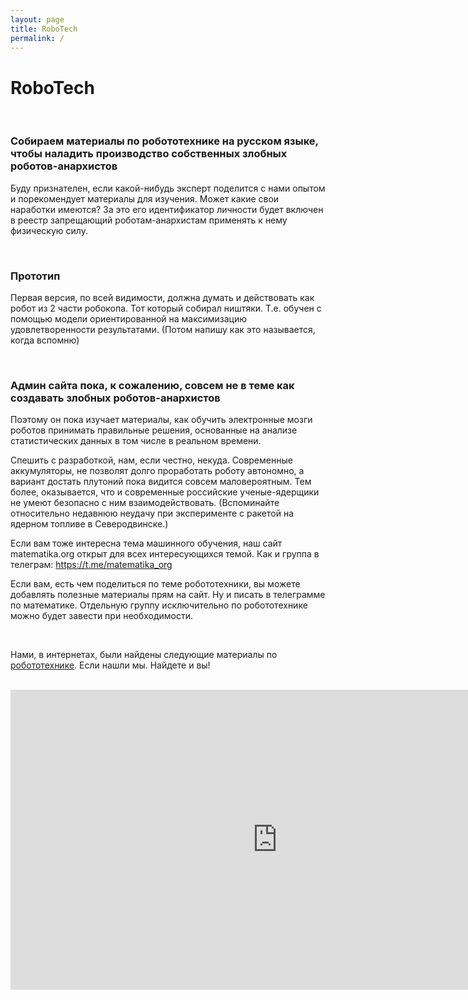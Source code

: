```yaml
---
layout: page
title: RoboTech
permalink: /
---
```


# RoboTech

<br/>

### Собираем материалы по робототехнике на русском языке, чтобы наладить производство собственных злобных роботов-анархистов

Буду признателен, если какой-нибудь эксперт поделится с нами опытом и порекомендует материалы для изучения. Может какие свои наработки имеются? За это его идентификатор личности будет включен в реестр запрещающий роботам-анархистам применять к нему физическую силу.

<br/>

### Прототип

Первая версия, по всей видимости, должна думать и действовать как робот из 2 части робокопа. Тот который собирал ништяки. Т.е. обучен с помощью модели ориентированной на максимизацию удовлетворенности результатами. (Потом напишу как это называется, когда вспомню)

<br/>

### Админ сайта пока, к сожалению, совсем не в теме как создавать злобных роботов-анархистов

Поэтому он пока изучает материалы, как обучить электронные мозги роботов принимать правильные решения, основанные на анализе статистических данных в том числе в реальном времени.

Спешить с разработкой, нам, если честно, некуда. Современные аккумуляторы, не позволят долго проработать роботу автономно, а вариант достать плутоний пока видится совсем маловероятным. Тем более, оказывается, что и современные российские ученые-ядерщики не умеют безопасно с ним взаимодействовать. (Вспоминайте относительно недавнюю неудачу при эксперименте с ракетой на ядерном топливе в Северодвинске.)

Если вам тоже интересна тема машинного обучения, наш сайт matematika.org открыт для всех интересующихся темой. Как и группа в телеграм: https://t.me/matematika_org

Если вам, есть чем поделиться по теме робототехники, вы можете добавлять полезные материалы прям на сайт. Ну и писать в телеграмме по математике. Отдельную группу исключительно по робототехнике можно будет завести при необходимости.

<br/>

Нами, в интернетах, были найдены следующие материалы по <a href="/courses/">робототехнике</a>. Если нашли мы. Найдете и вы!

<br/>

<div align="center">
    <iframe width="853" height="480" src="https://www.youtube.com/embed/p9LGYVbaQco" frameborder="0" allow="accelerometer; autoplay; encrypted-media; gyroscope; picture-in-picture" allowfullscreen></iframe>
</div>

